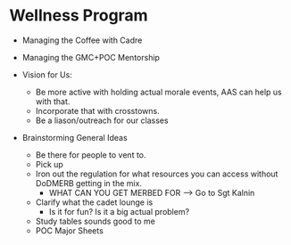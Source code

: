 # Wellness Program

- Managing the Coffee with Cadre
- Managing the GMC+POC Mentorship
- Vision for Us:
	- Be more active with holding actual morale events, AAS can help us with that.
	- Incorporate that with crosstowns. 
	- Be a liason/outreach for our classes

- Brainstorming General Ideas
	- Be there for people to vent to. 
	- Pick up 
	- Iron out the regulation for what resources you can access without DoDMERB getting in the mix.
		- WHAT CAN YOU GET MERBED FOR --> Go to Sgt Kalnin
	- Clarify what the cadet lounge is
		- Is it for fun? Is it a big actual problem?
	- Study tables sounds good to me
	- POC Major Sheets